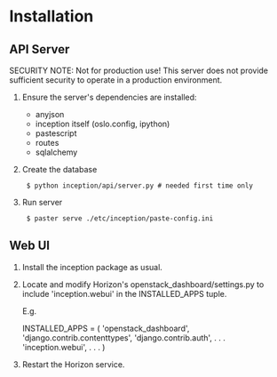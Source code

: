 Installation
============

API Server
----------

SECURITY NOTE: Not for production use!  This server does not provide sufficient
security to operate in a production environment.

1. Ensure the server's dependencies are installed:

    + anyjson
    + inception itself (oslo.config, ipython)
    + pastescript
    + routes
    + sqlalchemy

2. Create the database

        $ python inception/api/server.py # needed first time only

3. Run server

        $ paster serve ./etc/inception/paste-config.ini

Web UI
------

1. Install the inception package as usual.

2. Locate and modify Horizon's openstack_dashboard/settings.py to include 'inception.webui'
   in the INSTALLED_APPS tuple.

   E.g.

    INSTALLED_APPS = (
        'openstack_dashboard',
        'django.contrib.contenttypes',
        'django.contrib.auth',
        . . .
        'inception.webui',
        . . .
    )

3. Restart the Horizon service.
